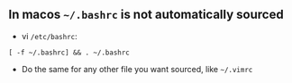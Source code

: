 ## In macos `~/.bashrc` is not automatically sourced

- vi `/etc/bashrc`:

`[ -f ~/.bashrc] && . ~/.bashrc`

- Do the same for any other file you want sourced, like `~/.vimrc`
